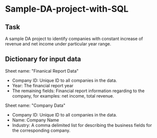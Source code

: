 # Sample-DA-project-with-SQL

## Task
A sample DA project to identify companies with constant increase of revenue and net income under particular year range.

## Dictionary for input data
Sheet name: "Finanical Report Data"
  - Company ID: Unique ID to all companies in the data.
  - Year: The financial report year
  - The remaining fields: Financial report information regarding to the company, for examples: net income, total revenue.

Sheet name: "Company Data"
  - Company ID: Unique ID to all companies in the data.
  - Name: Company Name
  - Industry: A comma delimited list for describing the business fields for the corresponding company.

